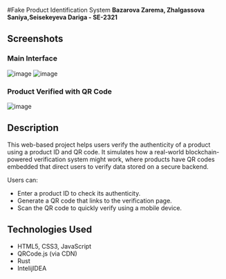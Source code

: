 #Fake Product Identification System
**Bazarova Zarema, Zhalgassova Saniya,Seisekeyeva Dariga - SE-2321**

##  Screenshots

### Main Interface 
![image](https://github.com/user-attachments/assets/92519629-0dfb-4b8b-a4cd-fba9111093b8)
![image](https://github.com/user-attachments/assets/be656518-9c6d-421a-86c4-101bbf538c43)

### Product Verified with QR Code  
![image](https://github.com/user-attachments/assets/7a9d085d-540d-4672-a0bb-0cb526540671)

##  Description

This web-based project helps users verify the authenticity of a product using a product ID and QR code. It simulates how a real-world blockchain-powered verification system might work, where products have QR codes embedded that direct users to verify data stored on a secure backend.

Users can:
- Enter a product ID to check its authenticity.
- Generate a QR code that links to the verification page.
- Scan the QR code to quickly verify using a mobile device.



## Technologies Used
- HTML5, CSS3, JavaScript
- QRCode.js (via CDN)
- Rust
- IntelijIDEA

